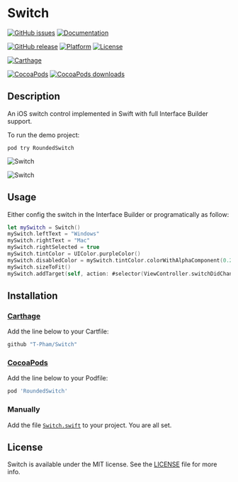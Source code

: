 # Switch

[![GitHub issues](https://img.shields.io/github/issues/T-Pham/Switch.svg?style=flat-square)](https://github.com/T-Pham/Switch/issues)
[![Documentation](https://img.shields.io/cocoapods/metrics/doc-percent/RoundedSwitch.svg?style=flat-square)](http://cocoadocs.org/docsets/RoundedSwitch)

[![GitHub release](https://img.shields.io/github/tag/T-Pham/Switch.svg?style=flat-square&label=release)](https://github.com/T-Pham/Switch/releases)
[![Platform](https://img.shields.io/cocoapods/p/RoundedSwitch.svg?style=flat-square)](https://github.com/T-Pham/Switch)
[![License](https://img.shields.io/cocoapods/l/Switch.svg?style=flat-square)](LICENSE)

[![Carthage](https://img.shields.io/badge/Carthage-compatible-4BC51D.svg?style=flat-square)](https://github.com/Carthage/Carthage)

[![CocoaPods](https://img.shields.io/badge/CocoaPods-compatible-4BC51D.svg?style=flat-square)](https://cocoapods.org/pods/RoundedSwitch)
[![CocoaPods downloads](https://img.shields.io/cocoapods/dt/RoundedSwitch.svg?style=flat-square)](https://cocoapods.org/pods/RoundedSwitch)

## Description

An iOS switch control implemented in Swift with full Interface Builder support.

To run the demo project:

`pod try RoundedSwitch`

![Switch](https://github.com/T-Pham/Switch/blob/master/switch.gif?raw=true)

![Switch](https://github.com/T-Pham/Switch/blob/master/switch.png?raw=true)

## Usage

Either config the switch in the Interface Builder or programatically as follow:

```swift
let mySwitch = Switch()
mySwitch.leftText = "Windows"
mySwitch.rightText = "Mac"
mySwitch.rightSelected = true
mySwitch.tintColor = UIColor.purpleColor()
mySwitch.disabledColor = mySwitch.tintColor.colorWithAlphaComponent(0.2)
mySwitch.sizeToFit()
mySwitch.addTarget(self, action: #selector(ViewController.switchDidChangeValue(_:)), forControlEvents: .ValueChanged)
```

## Installation

### [Carthage](https://github.com/Carthage/Carthage)

Add the line below to your Cartfile:

```ruby
github "T-Pham/Switch"
```

### [CocoaPods](https://cocoapods.org/pods/RoundedSwitch)

Add the line below to your Podfile:

```ruby
pod 'RoundedSwitch'
```

### Manually

Add the file [`Switch.swift`](Switch.swift) to your project. You are all set.

## License

Switch is available under the MIT license. See the [LICENSE](LICENSE) file for more info.

